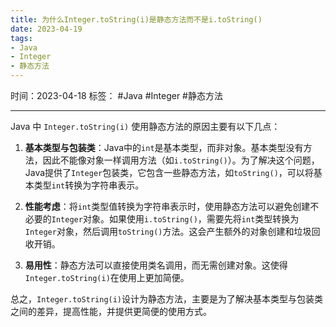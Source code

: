 ```yaml
---
title: 为什么Integer.toString(i)是静态方法而不是i.toString()
date: 2023-04-19
tags: 
- Java 
- Integer 
- 静态方法
---
```


时间：2023-04-18
标签： #Java #Integer #静态方法

---

Java 中 `Integer.toString(i)` 使用静态方法的原因主要有以下几点：

1.  **基本类型与包装类**：Java中的`int`是基本类型，而非对象。基本类型没有方法，因此不能像对象一样调用方法（如`i.toString()`）。为了解决这个问题，Java提供了`Integer`包装类，它包含一些静态方法，如`toString()`，可以将基本类型`int`转换为字符串表示。
    
2.  **性能考虑**：将`int`类型值转换为字符串表示时，使用静态方法可以避免创建不必要的`Integer`对象。如果使用`i.toString()`，需要先将`int`类型转换为`Integer`对象，然后调用`toString()`方法。这会产生额外的对象创建和垃圾回收开销。
    
3.  **易用性**：静态方法可以直接使用类名调用，而无需创建对象。这使得`Integer.toString(i)`在使用上更加简便。
    

总之，`Integer.toString(i)`设计为静态方法，主要是为了解决基本类型与包装类之间的差异，提高性能，并提供更简便的使用方式。